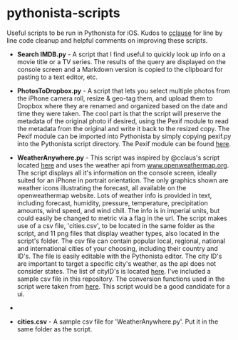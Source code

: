 # pythonista-scripts
Useful scripts to be run in Pythonista for iOS.  Kudos to [cclause](https://github.com/cclauss) for line by line code cleanup and helpful comments on improving these scripts.

- **Search IMDB.py** - A script that I find useful to quickly look up info on a movie title or a TV series.  The results of the query are displayed on the console screen and a Markdown version is copied to the clipboard for pasting to a text editor, etc.

- **PhotosToDropbox.py** - A script that lets you select multiple photos from the iPhone camera roll, resize & geo-tag them, and upload them to Dropbox where they are renamed and organized based on the date and time they were taken.  The cool part is that the script will preserve the metadata of the original photo if desired, using the Pexif module to read the metadata from the original and write it back to the resized copy.  The Pexif module can be imported into Pythonista by simply copying pexif.py into the Pythonista script directory. The Pexif module can be found [here](https://github.com/bennoleslie/pexif).

- **WeatherAnywhere.py** - This script was inspired by @cclaus's script located [here](https://github.com/cclaus/weather_where_you_are.py) and uses the weather api from www.openweathermap.org.  The script displays all it's information on the console screen, ideally suited for an iPhone in portrait orientation. The only graphics shown are weather icons illustrating the forecast, all available on the openweathermap website. Lots of weather info is provided in text, including forecast, humidity, pressure, temperature, precipitation amounts, wind speed, and wind chill. The info is in imperial units, but could easily be changed to metric via a flag in the url. The script makes use of a csv file, 'cities.csv', to be located in the same folder as the script, and 11 png files that display weather types, also located in the script's folder. The csv file can contain popular local, regional, national and international cities of your choosing, including their country and ID's.  The file is easily editable with the Pythonista editor. The city ID's are important to target a specific city's weather, as the api does not consider states. The list of cityID's is located [here](http://openweathermap.org/help/city_list.txt). I've included a sample csv file in this repository. The conversion functions used in the script were taken from [here](http://jim-easterbrook.github.io/pywws/doc/en/html/_modules/pywws/conversions.html). This script would be a good candidate for a ui.
- 
- **cities.csv** - A sample csv file for 'WeatherAnywhere.py'.  Put it in the same folder as the script.
